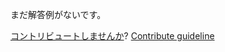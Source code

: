 
まだ解答例がないです。

[コントリビュートしませんか](https://github.com/BFEdev/BFE.dev-solutions/blob/main/question/transform-translatez-0_ja.md)?  [Contribute guideline](https://github.com/BFEdev/BFE.dev-solutions#how-to-contribute)
